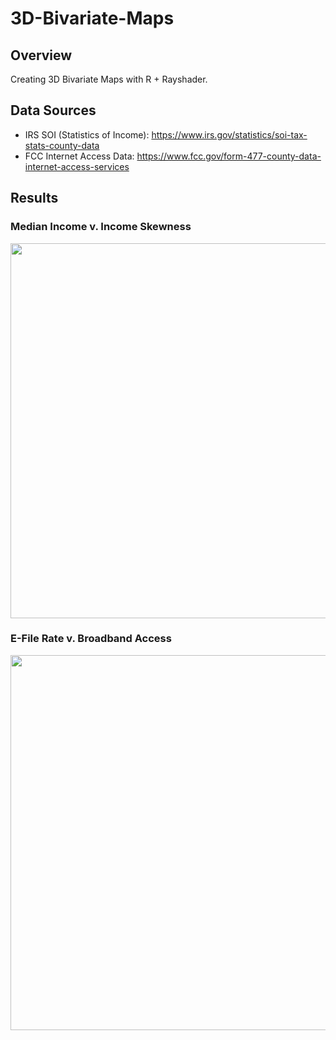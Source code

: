 # 3D-Bivariate-Maps

## Overview
Creating 3D Bivariate Maps with R + Rayshader.

## Data Sources
- IRS SOI (Statistics of Income): https://www.irs.gov/statistics/soi-tax-stats-county-data
- FCC Internet Access Data: https://www.fcc.gov/form-477-county-data-internet-access-services

## Results

### Median Income v. Income Skewness
<img src="images/ca_income_skewness_quantile_3d_cropped.png" width="600"/>

### E-File Rate v. Broadband Access
<img src="images/ca_efile_broadband_3d_2_cropped.png" width="600"/>